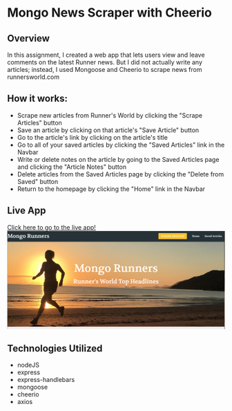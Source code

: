 # Mongo News Scraper with Cheerio

## Overview

In this assignment, I created a web app that lets users view and leave comments on the latest Runner news. But I did not actually write any articles; instead, I used Mongoose and Cheerio to scrape news from runnersworld.com 

## How it works:
- Scrape new articles from Runner's World by clicking the "Scrape Articles" button
- Save an article by clicking on that article's "Save Article" button
- Go to the article's link by clicking on the article's title
- Go to all of your saved articles by clicking the "Saved Articles" link in the Navbar
- Write or delete notes on the article by going to the Saved Articles page and clicking the "Article Notes" button
- Delete articles from the Saved Articles page by clicking the "Delete from Saved" button
- Return to the homepage by clicking the "Home" link in the Navbar

## Live App
[Click here to go to the live app!](https://cheerioscrape1127.herokuapp.com/)
![Screenshot of Mongo Runners](https://github.com/jenerationx/cheerioscrape/blob/master/public/images/screenshot.png)

## Technologies Utilized
- nodeJS
- express
- express-handlebars
- mongoose
- cheerio
- axios
